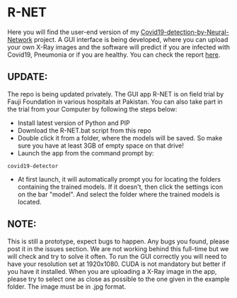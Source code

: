 # R-NET
Here you will find the user-end version of my [Covid19-detection-by-Neural-Network](https://github.com/tousif47/Covid19-detection-by-Neural-Networks) project. A GUI interface is being developed, where you can upload your own X-Ray images and the software will predict if you are infected with Covid19, Pneumonia or if you are healthy. You can check the report [here](https://github.com/tousif47/Covid19-detection-by-Neural-Networks/blob/master/docs/report.pdf).


## UPDATE:
The repo is being updated privately. The GUI app R-NET is on field trial by Fauji Foundation in various hospitals at Pakistan. You can also take part in the trial from your Computer by following the steps below:
- Install latest version of Python and PIP
- Download the R-NET.bat script from this repo
- Double click it from a folder, where the models will be saved. So make sure you have at least 3GB of empty space on that drive!
- Launch the app from the command prompt by:
```
covid19-detector
```
- At first launch, it will automatically prompt you for locating the folders containing the trained models. If it doesn't, then click the settings icon on the bar "model". And select the folder where the trained models is located.

## NOTE:
This is still a prototype, expect bugs to happen. Any bugs you found, please post it in the issues section. We are not working behind this full-time but we will check and try to solve it often. To run the GUI correctly you will need to have your resolution set at 1920x1080. CUDA is not mandatory but better if you have it installed. When you are uploading a X-Ray image in the app, please try to select one as close as possible to the one given in the example folder. The image must be in .jpg format.
